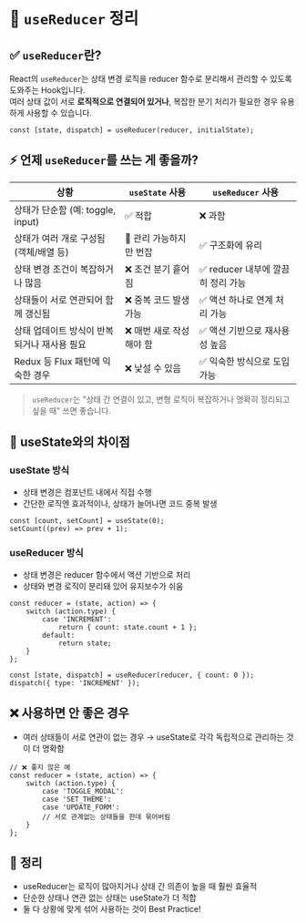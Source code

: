 # 🧩 `useReducer` 정리

## ✅ `useReducer`란?

React의 `useReducer`는 상태 변경 로직을 reducer 함수로 분리해서 관리할 수 있도록 도와주는 Hook입니다.  
여러 상태 값이 서로 **로직적으로 연결되어 있거나**, 복잡한 분기 처리가 필요한 경우 유용하게 사용할 수 있습니다.

```tsx
const [state, dispatch] = useReducer(reducer, initialState);
```

## ⚡️ 언제 `useReducer`를 쓰는 게 좋을까?

| 상황                                        | `useState` 사용          | `useReducer` 사용                  |
| ------------------------------------------- | ------------------------ | ---------------------------------- |
| 상태가 단순함 (예: toggle, input)           | ✅ 적합                  | ❌ 과함                            |
| 상태가 여러 개로 구성됨 (객체/배열 등)      | 🤔 관리 가능하지만 번잡  | ✅ 구조화에 유리                   |
| 상태 변경 조건이 복잡하거나 많음            | ❌ 조건 분기 흩어짐      | ✅ reducer 내부에 깔끔히 정리 가능 |
| 상태들이 서로 연관되어 함께 갱신됨          | ❌ 중복 코드 발생 가능   | ✅ 액션 하나로 연계 처리 가능      |
| 상태 업데이트 방식이 반복되거나 재사용 필요 | ❌ 매번 새로 작성해야 함 | ✅ 액션 기반으로 재사용성 높음     |
| Redux 등 Flux 패턴에 익숙한 경우            | ❌ 낯설 수 있음          | ✅ 익숙한 방식으로 도입 가능       |

> `useReducer`는 "상태 간 연결이 있고, 변형 로직이 복잡하거나 명확히 정리되고 싶을 때" 쓰면 좋습니다.

## 🔄 useState와의 차이점

### useState 방식

- 상태 변경은 컴포넌트 내에서 직접 수행
- 간단한 로직엔 효과적이나, 상태가 늘어나면 코드 중복 발생

```tsx
const [count, setCount] = useState(0);
setCount((prev) => prev + 1);
```

### useReducer 방식

- 상태 변경은 reducer 함수에서 액션 기반으로 처리
- 상태와 변경 로직이 분리돼 있어 유지보수가 쉬움

```tsx
const reducer = (state, action) => {
    switch (action.type) {
        case 'INCREMENT':
            return { count: state.count + 1 };
        default:
            return state;
    }
};

const [state, dispatch] = useReducer(reducer, { count: 0 });
dispatch({ type: 'INCREMENT' });
```

## ❌ 사용하면 안 좋은 경우

- 여러 상태들이 서로 연관이 없는 경우 → useState로 각각 독립적으로 관리하는 것이 더 명확함

```tsx
// ❌ 좋지 않은 예
const reducer = (state, action) => {
    switch (action.type) {
        case 'TOGGLE_MODAL':
        case 'SET_THEME':
        case 'UPDATE_FORM':
        // 서로 관계없는 상태들을 한데 묶어버림
    }
};
```

## 🧭 정리

- useReducer는 로직이 많아지거나 상태 간 의존이 높을 때 훨씬 효율적
- 단순한 상태나 연관 없는 상태는 useState가 더 적합
- 둘 다 상황에 맞게 섞어 사용하는 것이 Best Practice!
